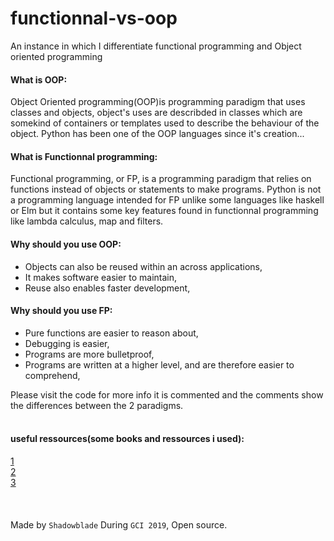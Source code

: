 # functionnal-vs-oop
An instance in which I differentiate functional programming and Object oriented programming
#### What is OOP:
Object Oriented programming(OOP)is programming paradigm that uses classes and objects, object's uses are describded in classes which are somekind of containers or templates used to describe the behaviour of the object. Python has been one of the OOP languages since it's creation...
#### What is Functionnal programming:
Functional programming, or FP, is a programming paradigm that relies on functions instead of objects or statements to make programs. Python is not a programming language intended for FP unlike some languages like haskell or Elm but it contains some key features found in functionnal programming like lambda calculus, map and filters.

#### Why should you use OOP:
- Objects can also be reused within an across applications,
- It makes software easier to maintain,
- Reuse also enables faster development,
#### Why should you use FP:
- Pure functions are easier to reason about,
- Debugging is easier,
- Programs are more bulletproof,
- Programs are written at a higher level, and are therefore easier to comprehend,

Please visit the code for more info it is commented and the comments show the differences between the 2 paradigms. 
<br><br>
#### useful ressources(some books and ressources i used):
[1](https://itnext.io/pros-and-cons-of-functional-programming-32cdf527e1c2)<br>
[2](https://www.amazon.com/gp/product/1107452643/ref=as_li_qf_sp_asin_il_tl?ie=UTF8&tag=whatpixel-20&camp=1789&creative=9325&linkCode=as2&creativeASIN=1107452643&linkId=ed2e1add1b1fc1b77c8d930cc24f82fb)<br>
[3](https://www.amazon.com/Object-Oriented-Programming-C-4e/dp/8131722821/ref=sr_1_2?tag=guru990f-20&keywords=Object+Oriented+Programming+in+C++&qid=1562569770&s=gateway&sr=8-2)
<br><br><br><br>
Made by `Shadowblade` During `GCI 2019`, Open source.
